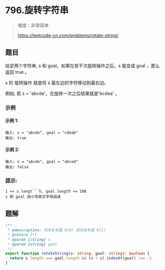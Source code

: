 # 796.旋转字符串

> 难度：非常简单
>
> https://leetcode-cn.com/problems/rotate-string/

## 题目

给定两个字符串, s 和 goal。如果在若干次旋转操作之后，s 能变成 goal ，那么返回 true 。

s 的 旋转操作 就是将 s 最左边的字符移动到最右边。 

例如, 若 s = 'abcde'，在旋转一次之后结果就是'bcdea' 。

### 示例 

#### 示例 1:

```
输入: s = "abcde", goal = "cdeab"
输出: true
```

#### 示例 2:

```
输入: s = "abcde", goal = "abced"
输出: false
```

### 提示:

```
1 <= s.lengt```h, goal.length <= 100
s 和 goal 由小写英文字母组成
```

## 题解

```typescript
/**
 * @description: 时间复杂度 O(N) 空间复杂度 O(1)
 * @return {*}
 * @param {string} s
 * @param {string} goal
 */
export function rotateString(s: string, goal: string): boolean {
  return s.length === goal.length && (s + s).indexOf(goal) !== -1
}
```
